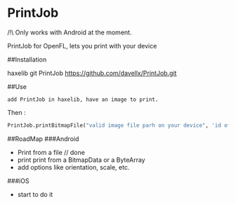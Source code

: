 PrintJob
========

/!\ Only works with Android at the moment.

PrintJob for OpenFL, lets you print with your device

##Installation

haxelib git PrintJob https://github.com/davellx/PrintJob.git

##Use

```
add PrintJob in haxelib, have an image to print.
```

Then :

  ```haxe
  PrintJob.printBitmapFile("valid image file parh on your device", 'id of the printjob');
  ```

  
##RoadMap
###Android
* Print from a file // done 
* print print from a BitmapData or a ByteArray
* add options like orientation, scale, etc.

###iOS
* start to do it
